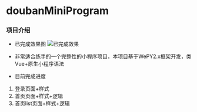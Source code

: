 # doubanMiniProgram

### 项目介绍
- 已完成效果图
![已完成效果](https://upload-images.jianshu.io/upload_images/5244645-38f8324740016bac.gif?imageMogr2/auto-orient/strip)

- 非常适合练手的一个完整性的小程序项目，本项目基于WePY2.x框架开发，类Vue+原生小程序语法

- 目前完成进度
1. 登录页面+样式
2. 首页页面+样式+逻辑
3. 首页list页面+样式+逻辑

